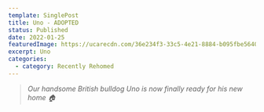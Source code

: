 ```yaml
---
template: SinglePost
title: Uno - ADOPTED
status: Published
date: 2022-01-25
featuredImage: https://ucarecdn.com/36e234f3-33c5-4e21-8884-b095fbe56402/-/crop/405x354/0,131/-/preview/
excerpt: Uno
categories:
  - category: Recently Rehomed
---
```

> *Our handsome British bulldog Uno is now finally ready for his new home 🏠*